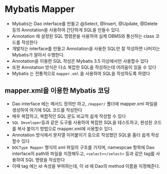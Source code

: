 # Mybatis Mapper
- Mybatis는 Dao interface를 만들고 
  @Select, @Insert, @Update, @Delete 등의 Annotation을 사용하여 
  간단하게 SQL을 만들수 있다.
- Annotation 에 설정된 SQL 명령문을 사용하여 실제 DBMS와 통신하는 class 코드를 작성한다
- 개발자는 interface를 만들고 Annotation을 사용한 SQL만 잘 작성하면 
  나머지는 Mybatis가 알아서 수행한다.
- Annotation을 이용한 SQL 작성은 Mybatis 3.5 이상에서만 사용할수 있다
- 또한 Annotation 방식은 다소 복잡한 SQL을 작성하는데 어려움이 있을 수 있다
- Mybatis 는 전통적으로 `mapper.xml` 을 사용하여 SQL을 작성하도록 하였다

## mapper.xml을 이용한 Mybatis 코딩 
- Dao interface 에는 메서드 정의만 하고, `/mapper/`
  폴더에 mapper.xml 파일을 생성하여 여기에 SQL 코드를 작성한다
- 매우 복잡하고, 복합적인 SQL 문도 비교적 쉽게 작성할 수 있다
- `SQL Developer`등과 같은 도구를 사용하여 복잡한 SQL을 테스트하고, 완성된 코드를 복사 붙이기
  방법으로 mapper.xml에 사용할수 있다.
- Annotation 방식에서 문자열 이어붙이기 등으로 작성했던 SQL을 좀더 쉽게 작성 할수 있다
- `DOCType Mapper` 형식의 xml 파일의 구조를 가지며, namespcae 항목에 
  Dao interface의 path와 파일을 지정해두고, `<select></select>` 등과 같은 
  tag를 사용하여 SQL 명령을 작성한다
- 이때 tag 에는 id 속성을 부여하는데, 이 id 에 Dao의 method 이름을 지정해준다.
